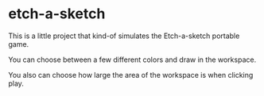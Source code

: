 # etch-a-sketch

This is a little project that kind-of simulates the Etch-a-sketch portable game.

You can choose between a few different colors and draw in the workspace.

You also can choose how large the area of the workspace is when clicking play.